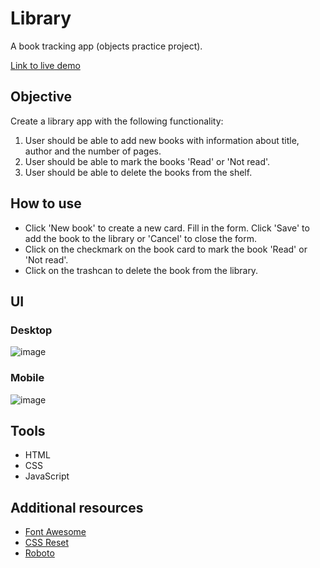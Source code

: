 # Library

A book tracking app (objects practice project).

[Link to live demo](https://lenachestnut.github.io/library/)

## Objective

Create a library app with the following functionality:

1. User should be able to add new books with information about title, author and the number of pages.
2. User should be able to mark the books 'Read' or 'Not read'.
3. User should be able to delete the books from the shelf.

## How to use

-   Click 'New book' to create a new card. Fill in the form. Click 'Save' to add the book to the library or 'Cancel' to close the form.
-   Click on the checkmark on the book card to mark the book 'Read' or 'Not read'.
-   Click on the trashcan to delete the book from the library.

## UI

### Desktop

![image](https://user-images.githubusercontent.com/29921988/94342359-3a772000-0019-11eb-98aa-657afc586f12.png)

### Mobile

![image](https://user-images.githubusercontent.com/29921988/94342408-875af680-0019-11eb-96f4-522846b4d5cc.png)

## Tools

-   HTML
-   CSS
-   JavaScript

## Additional resources

-   [Font Awesome](https://fontawesome.com/)
-   [CSS Reset](http://meyerweb.com/eric/tools/css/reset/)
-   [Roboto](https://fonts.google.com/specimen/Roboto)
